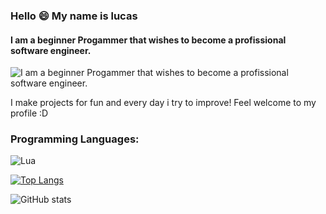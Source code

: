 ### Hello 😄 My name is lucas
#### I am a beginner Progammer that wishes to become a profissional software engineer.
![I am a beginner Progammer that wishes to become a profissional software engineer.](https://encrypted-tbn0.gstatic.com/images?q=tbn:ANd9GcR4FNrWJEjF28p7USiVWaDup0Ot3auK_Sr428xx0bzHvSz-lzABd0RkRWjI8TxOLJ0GXg&usqp=CAU)

I make projects for fun and every day i try to improve! Feel welcome to my profile :D

<h3>Programming Languages:</h3>
<p align="left">

![Lua](https://img.shields.io/badge/lua-%232C2D72.svg?style=for-the-badge&logo=lua&logoColor=white)
  
</p>


[![Top Langs](https://github-readme-stats.vercel.app/api/top-langs/?username=VaylonBr)](https://github.com/anuraghazra/github-readme-stats)

![GitHub stats](https://github-readme-stats.vercel.app/api?username=VaylonBr&show_icons=true)  
